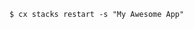<!-- usedin: [ _includes/_inlines/Toolbelt/common/stacks] - layout:code post: stacks_example -->

```
$ cx stacks restart -s "My Awesome App"
```
